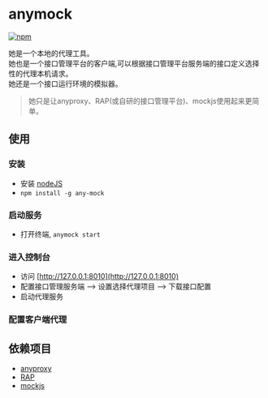 # anymock
[![npm](https://img.shields.io/badge/npm-1.0.9-green.svg)](https://www.npmjs.com/package/any-mock)

她是一个本地的代理工具。<br>
她也是一个接口管理平台的客户端,可以根据接口管理平台服务端的接口定义选择性的代理本机请求。<br>
她还是一个接口运行环境的模拟器。<br>

> 她只是让anyproxy、RAP(或自研的接口管理平台)、mockjs使用起来更简单。

## 使用

### 安装
* 安装 [nodeJS](http://nodejs.org)
* `npm install -g any-mock`

### 启动服务
* 打开终端, `anymock start`

### 进入控制台
* 访问 [http://127.0.0.1:8010](http://127.0.0.1:8010)
* 配置接口管理服务端 ——> 设置选择代理项目 ——> 下载接口配置
* 启动代理服务

### 配置客户端代理


## 依赖项目
* [anyproxy](https://github.com/alibaba/anyproxy)
* [RAP](https://github.com/thx/RAP)
* [mockjs](http://mockjs.com/)
